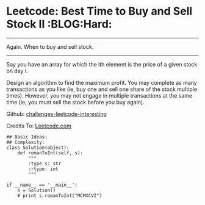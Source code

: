 # Leetcode: Best Time to Buy and Sell Stock II     :BLOG:Hard:


---

Again. When to buy and sell stock.  

---

Say you have an array for which the ith element is the price of a given stock on day i.  

Design an algorithm to find the maximum profit. You may complete as many transactions as you like (ie, buy one and sell one share of the stock multiple times). However, you may not engage in multiple transactions at the same time (ie, you must sell the stock before you buy again).  

Github: [challenges-leetcode-interesting](https://github.com/DennyZhang/challenges-leetcode-interesting/tree/master/best-time-to-buy-and-sell-stock-ii)  

Credits To: [Leetcode.com](https://leetcode.com/problems/best-time-to-buy-and-sell-stock-ii/description/)  

    ## Basic Ideas:
    ## Complexity:
    class Solution(object):
        def romanToInt(self, s):
            """
            :type s: str
            :rtype: int
            """
    
    if __name__ == '__main__':
        s = Solution()
        # print s.romanToInt("MCMXCVI")